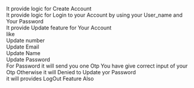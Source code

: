 It provide logic for Create Account<br>
It provide logic for Login to your Account by using your User_name and Your Password<br>
It provide Update feature for Your Account<br>
like<br>
Update number<br>
Update Email<br>
Update Name<br>
Update Password<br>
For Password it will send you one Otp You have give correct input of your Otp Otherwise it will Denied to Update yor Password<br>
it will provides LogOut Feature Also
